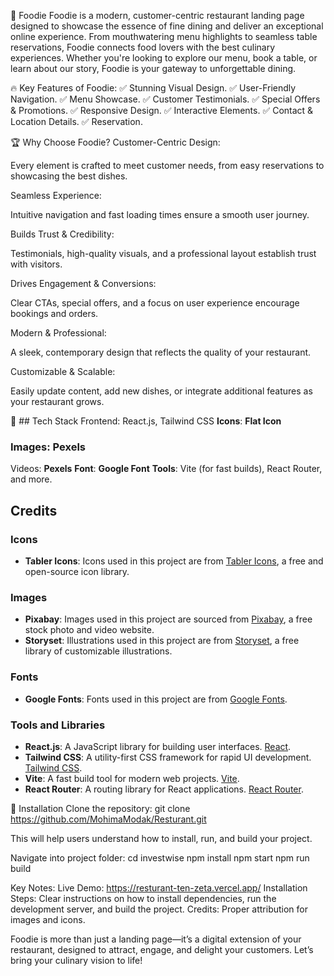 🚀 Foodie
Foodie is a modern, customer-centric restaurant landing page designed to showcase the essence of fine dining and deliver an exceptional online experience. From mouthwatering menu highlights to seamless table reservations, Foodie connects food lovers with the best culinary experiences. Whether you're looking to explore our menu, book a table, or learn about our story, Foodie is your gateway to unforgettable dining.

🔥 Key Features of Foodie:
✅ Stunning Visual Design.
✅ User-Friendly Navigation.
✅ Menu Showcase.
✅ Customer Testimonials.
✅ Special Offers & Promotions.
✅ Responsive Design.
✅ Interactive Elements.
✅ Contact & Location Details.
✅ Reservation.

🏆 Why Choose Foodie?
Customer-Centric Design:

Every element is crafted to meet customer needs, from easy reservations to showcasing the best dishes.

Seamless Experience:

Intuitive navigation and fast loading times ensure a smooth user journey.

Builds Trust & Credibility:

Testimonials, high-quality visuals, and a professional layout establish trust with visitors.

Drives Engagement & Conversions:

Clear CTAs, special offers, and a focus on user experience encourage bookings and orders.

Modern & Professional:

A sleek, contemporary design that reflects the quality of your restaurant.

Customizable & Scalable:

Easily update content, add new dishes, or integrate additional features as your restaurant grows.

📌 ## Tech Stack
Frontend: React.js, Tailwind CSS
**Icons**: **Flat Icon**
### **Images**: **Pexels**
Videos: **Pexels**
**Font**: **Google Font**
**Tools**: Vite (for fast builds), React Router, and more.

## Credits

### **Icons**
- **Tabler Icons**: Icons used in this project are from [Tabler Icons](https://tabler-icons.io), a free and open-source icon library.

### **Images**
- **Pixabay**: Images used in this project are sourced from [Pixabay](https://pixabay.com), a free stock photo and video website.
- **Storyset**: Illustrations used in this project are from [Storyset](https://storyset.com), a free library of customizable illustrations.

### **Fonts**
- **Google Fonts**: Fonts used in this project are from [Google Fonts](https://fonts.google.com).

### **Tools and Libraries**
- **React.js**: A JavaScript library for building user interfaces. [React](https://reactjs.org).
- **Tailwind CSS**: A utility-first CSS framework for rapid UI development. [Tailwind CSS](https://tailwindcss.com).
- **Vite**: A fast build tool for modern web projects. [Vite](https://vitejs.dev).
- **React Router**: A routing library for React applications. [React Router](https://reactrouter.com).


🚀 Installation
Clone the repository:
git clone https://github.com/MohimaModak/Resturant.git

This will help users understand how to install, run, and build your project.

Navigate into project folder:
cd investwise npm install npm start npm run build

Key Notes:
Live Demo: https://resturant-ten-zeta.vercel.app/
Installation Steps: Clear instructions on how to install dependencies, run the development server, and build the project.
Credits: Proper attribution for images and icons.

Foodie is more than just a landing page—it’s a digital extension of your restaurant, designed to attract, engage, and delight your customers. Let’s bring your culinary vision to life!
